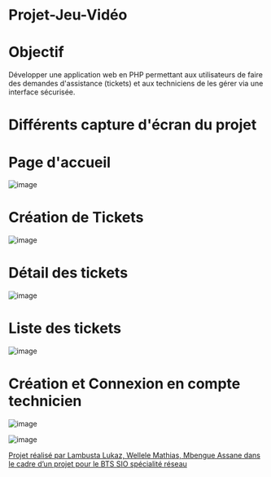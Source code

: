 # Projet-Jeu-Vidéo

# Objectif
Développer une application web en PHP permettant aux utilisateurs de faire des demandes d'assistance (tickets) et aux techniciens de les gérer via une interface sécurisée.

# Différents capture d'écran du projet

# Page d'accueil 
![image](https://github.com/user-attachments/assets/751b1c93-34a8-43cc-99ea-3d65f6c39d55)

# Création de Tickets 
![image](https://github.com/user-attachments/assets/f5c30cd9-ee97-4146-9549-77266eb77a50)

# Détail des tickets 
![image](https://github.com/user-attachments/assets/29082b57-f68e-4042-a637-4d42cb2294b9)

# Liste des tickets 
![image](https://github.com/user-attachments/assets/a51e43e0-a738-4bf8-ae4d-7bd789e3e6ba)

# Création et Connexion en compte technicien  
![image](https://github.com/user-attachments/assets/ec38d202-4fa0-4d05-a7d7-5baefb8d5ab2)

![image](https://github.com/user-attachments/assets/4d02d7bc-647f-4602-95da-edc372f6998b)

<ins>Projet réalisé par Lambusta Lukaz, Wellele Mathias, Mbengue Assane dans le cadre d’un projet pour le BTS SIO spécialité réseau</ins>

